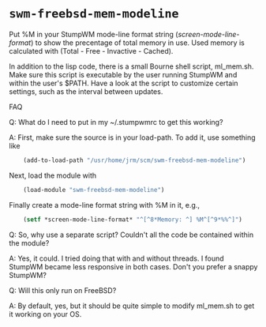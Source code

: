 # `swm-freebsd-mem-modeline`

Put %M in your StumpWM mode-line format string (*screen-mode-line-format*) to
show the precentage of total memory in use.  Used memory is calculated with
(Total - Free - Invactive - Cached).

In addition to the lisp code, there is a small Bourne shell script, ml_mem.sh.
Make sure this script is executable by the user running StumpWM and within the
user's $PATH.  Have a look at the script to customize certain settings, such as
the interval between updates.

FAQ

Q: What do I need to put in my ~/.stumpwmrc to get this working?

A: First, make sure the source is in your load-path.  To add it, use something
like
```lisp
    (add-to-load-path "/usr/home/jrm/scm/swm-freebsd-mem-modeline")
```
Next, load the module with
```lisp
    (load-module "swm-freebsd-mem-modeline")
```
Finally create a mode-line format string with %M in it, e.g.,
```lisp
    (setf *screen-mode-line-format* "^[^8*Memory: ^] %M^[^9*%%^]")
```

Q: So, why use a separate script?  Couldn't all the code be contained within the
module?

A: Yes, it could.  I tried doing that with and without threads.  I found StumpWM
became less responsive in both cases.  Don't you prefer a snappy StumpWM?

Q: Will this only run on FreeBSD?

A: By default, yes, but it should be quite simple to modify ml_mem.sh to get it
working on your OS.